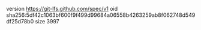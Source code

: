 version https://git-lfs.github.com/spec/v1
oid sha256:5df42c1063bf600f9f499d99684a06558b4263259ab8f062748d549df25d78b0
size 3997
